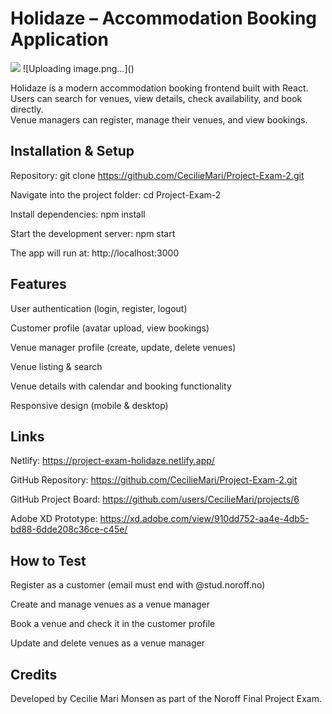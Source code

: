 # Holidaze – Accommodation Booking Application

<img src=".././Project-Exam-2/src/img/holidaze.png">
![Uploading image.png…]()


Holidaze is a modern accommodation booking frontend built with React.  
Users can search for venues, view details, check availability, and book directly.  
Venue managers can register, manage their venues, and view bookings.  

## Installation & Setup

Repository: git clone https://github.com/CecilieMari/Project-Exam-2.git

Navigate into the project folder: cd Project-Exam-2

Install dependencies: npm install

Start the development server: npm start

The app will run at: http://localhost:3000

## Features

User authentication (login, register, logout)

Customer profile (avatar upload, view bookings)

Venue manager profile (create, update, delete venues)

Venue listing & search

Venue details with calendar and booking functionality

Responsive design (mobile & desktop)

## Links

Netlify: https://project-exam-holidaze.netlify.app/

GitHub Repository: https://github.com/CecilieMari/Project-Exam-2.git

GitHub Project Board: https://github.com/users/CecilieMari/projects/6

Adobe XD Prototype: https://xd.adobe.com/view/910dd752-aa4e-4db5-bd88-6dde208c36ce-c45e/

## How to Test

Register as a customer (email must end with @stud.noroff.no)

Create and manage venues as a venue manager

Book a venue and check it in the customer profile

Update and delete venues as a venue manager

## Credits

Developed by Cecilie Mari Monsen as part of the Noroff Final Project Exam.


